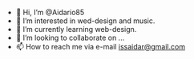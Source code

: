 - 👋 Hi, I’m @Aidario85
- 👀 I’m interested in wed-design and music.
- 🌱 I’m currently learning web-design.
- 💞️ I’m looking to collaborate on ...
- 📫 How to reach me via e-mail issaidar@gmail.com

<!---
Aidario85/Aidario85 is a ✨ special ✨ repository because its `README.md` (this file) appears on your GitHub profile.
You can click the Preview link to take a look at your changes.
--->
